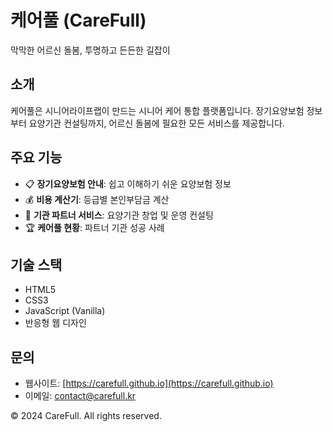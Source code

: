# 케어풀 (CareFull)

막막한 어르신 돌봄, 투명하고 든든한 길잡이

## 소개

케어풀은 시니어라이프랩이 만드는 시니어 케어 통합 플랫폼입니다. 장기요양보험 정보부터 요양기관 컨설팅까지, 어르신 돌봄에 필요한 모든 서비스를 제공합니다.

## 주요 기능

- 📋 **장기요양보험 안내**: 쉽고 이해하기 쉬운 요양보험 정보
- 💰 **비용 계산기**: 등급별 본인부담금 계산
- 🏢 **기관 파트너 서비스**: 요양기관 창업 및 운영 컨설팅
- 🏆 **케어풀 현황**: 파트너 기관 성공 사례

## 기술 스택

- HTML5
- CSS3
- JavaScript (Vanilla)
- 반응형 웹 디자인

## 문의

- 웹사이트: [https://carefull.github.io](https://carefull.github.io)
- 이메일: contact@carefull.kr

© 2024 CareFull. All rights reserved.